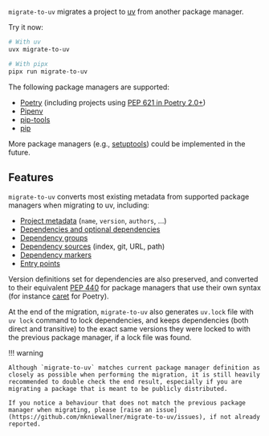 `migrate-to-uv` migrates a project to [uv](https://github.com/astral-sh/uv) from another package manager.

Try it now:

```bash
# With uv
uvx migrate-to-uv

# With pipx
pipx run migrate-to-uv
```

The following package managers are supported:

- [Poetry](supported-package-managers.md#poetry) (including projects
  using [PEP 621 in Poetry 2.0+](https://python-poetry.org/blog/announcing-poetry-2.0.0/))
- [Pipenv](supported-package-managers.md#pipenv)
- [pip-tools](supported-package-managers.md#pip-tools)
- [pip](supported-package-managers.md#pip)

More package managers (e.g., [setuptools](https://setuptools.pypa.io/en/stable/)) could be implemented in the
future.

## Features

`migrate-to-uv` converts most existing metadata from supported package managers when migrating to uv, including:

- [Project metadata](https://packaging.python.org/en/latest/guides/writing-pyproject-toml/#writing-pyproject-toml) (`name`, `version`, `authors`, ...)
- [Dependencies and optional dependencies](https://packaging.python.org/en/latest/guides/writing-pyproject-toml/#dependencies-optional-dependencies)
- [Dependency groups](https://packaging.python.org/en/latest/specifications/dependency-groups/#dependency-groups)
- [Dependency sources](https://docs.astral.sh/uv/concepts/projects/dependencies/#dependency-sources) (index, git, URL, path)
- [Dependency markers](https://packaging.python.org/en/latest/specifications/dependency-specifiers/)
- [Entry points](https://packaging.python.org/en/latest/specifications/pyproject-toml/#entry-points)

Version definitions set for dependencies are also preserved, and converted to their
equivalent [PEP 440](https://peps.python.org/pep-0440/) for package managers that use their own syntax (for instance
[caret](https://python-poetry.org/docs/dependency-specification/#caret-requirements) for Poetry).

At the end of the migration, `migrate-to-uv` also generates `uv.lock` file with `uv lock` command to lock dependencies,
and keeps dependencies (both direct and transitive) to the exact same versions they were locked to with the previous
package manager, if a lock file was found.

!!! warning

    Although `migrate-to-uv` matches current package manager definition as closely as possible when performing the migration, it is still heavily recommended to double check the end result, especially if you are migrating a package that is meant to be publicly distributed.
    
    If you notice a behaviour that does not match the previous package manager when migrating, please [raise an issue](https://github.com/mkniewallner/migrate-to-uv/issues), if not already reported.
